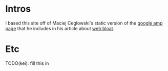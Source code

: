 # Intros
I based this site off of Maciej Cegłowski's static version of
the [google amp page](http://idlewords.com/amp_static.html) that
he includes in his article about [web bloat](http://idlewords.com/talks/website_obesity.htm).

# Etc
TODO(kei): fill this in
